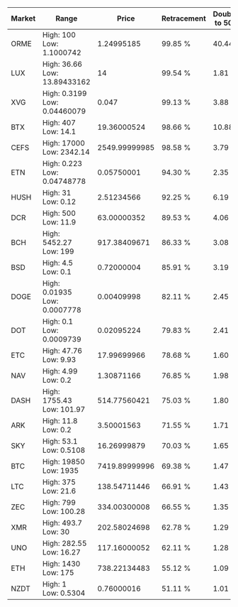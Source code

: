 | Market | Range | Price| Retracement | Doubles to 50% |
| --- | --- | --- | --- | --- |
| ORME | High: 100<br />Low: 1.1000742 | 1.24995185 | 99.85 % | 40.44 |
| LUX | High: 36.66<br />Low: 13.89433162 | 14 | 99.54 % | 1.81 |
| XVG | High: 0.3199<br />Low: 0.04460079 | 0.047 | 99.13 % | 3.88 |
| BTX | High: 407<br />Low: 14.1 | 19.36000524 | 98.66 % | 10.88 |
| CEFS | High: 17000<br />Low: 2342.14 | 2549.99999985 | 98.58 % | 3.79 |
| ETN | High: 0.223<br />Low: 0.04748778 | 0.05750001 | 94.30 % | 2.35 |
| HUSH | High: 31<br />Low: 0.12 | 2.51234566 | 92.25 % | 6.19 |
| DCR | High: 500<br />Low: 11.9 | 63.00000352 | 89.53 % | 4.06 |
| BCH | High: 5452.27<br />Low: 199 | 917.38409671 | 86.33 % | 3.08 |
| BSD | High: 4.5<br />Low: 0.1 | 0.72000004 | 85.91 % | 3.19 |
| DOGE | High: 0.01935<br />Low: 0.0007778 | 0.00409998 | 82.11 % | 2.45 |
| DOT | High: 0.1<br />Low: 0.0009739 | 0.02095224 | 79.83 % | 2.41 |
| ETC | High: 47.76<br />Low: 9.93 | 17.99699966 | 78.68 % | 1.60 |
| NAV | High: 4.99<br />Low: 0.2 | 1.30871166 | 76.85 % | 1.98 |
| DASH | High: 1755.43<br />Low: 101.97 | 514.77560421 | 75.03 % | 1.80 |
| ARK | High: 11.8<br />Low: 0.2 | 3.50001563 | 71.55 % | 1.71 |
| SKY | High: 53.1<br />Low: 0.5108 | 16.26999879 | 70.03 % | 1.65 |
| BTC | High: 19850<br />Low: 1935 | 7419.89999996 | 69.38 % | 1.47 |
| LTC | High: 375<br />Low: 21.6 | 138.54711446 | 66.91 % | 1.43 |
| ZEC | High: 799<br />Low: 100.28 | 334.00300008 | 66.55 % | 1.35 |
| XMR | High: 493.7<br />Low: 30 | 202.58024698 | 62.78 % | 1.29 |
| UNO | High: 282.55<br />Low: 16.27 | 117.16000052 | 62.11 % | 1.28 |
| ETH | High: 1430<br />Low: 175 | 738.22134483 | 55.12 % | 1.09 |
| NZDT | High: 1<br />Low: 0.5304 | 0.76000016 | 51.11 % | 1.01 |
